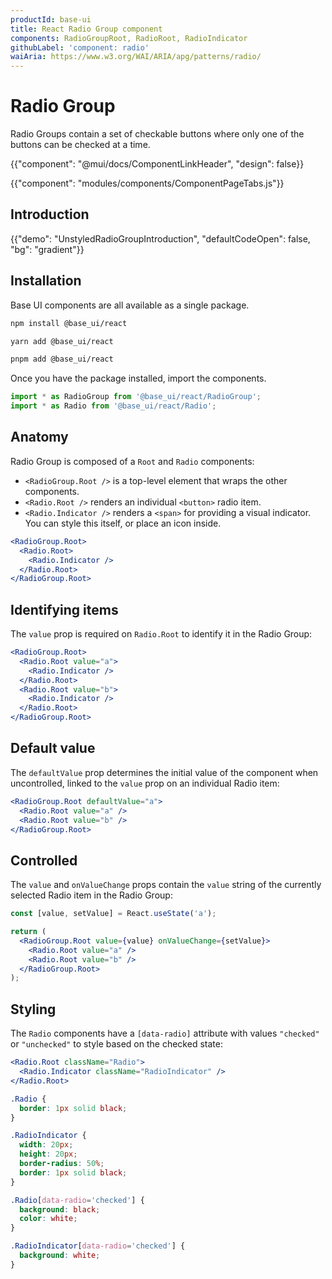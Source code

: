 ```yaml
---
productId: base-ui
title: React Radio Group component
components: RadioGroupRoot, RadioRoot, RadioIndicator
githubLabel: 'component: radio'
waiAria: https://www.w3.org/WAI/ARIA/apg/patterns/radio/
---
```


# Radio Group

<p class="description">Radio Groups contain a set of checkable buttons where only one of the buttons can be checked at a time.</p>

{{"component": "@mui/docs/ComponentLinkHeader", "design": false}}

{{"component": "modules/components/ComponentPageTabs.js"}}

## Introduction

{{"demo": "UnstyledRadioGroupIntroduction", "defaultCodeOpen": false, "bg": "gradient"}}

## Installation

Base UI components are all available as a single package.

<codeblock storageKey="package-manager">

```bash npm
npm install @base_ui/react
```

```bash yarn
yarn add @base_ui/react
```

```bash pnpm
pnpm add @base_ui/react
```

</codeblock>

Once you have the package installed, import the components.

```ts
import * as RadioGroup from '@base_ui/react/RadioGroup';
import * as Radio from '@base_ui/react/Radio';
```

## Anatomy

Radio Group is composed of a `Root` and `Radio` components:

- `<RadioGroup.Root />` is a top-level element that wraps the other components.
- `<Radio.Root />` renders an individual `<button>` radio item.
- `<Radio.Indicator />` renders a `<span>` for providing a visual indicator. You can style this itself, or place an icon inside.

```jsx
<RadioGroup.Root>
  <Radio.Root>
    <Radio.Indicator />
  </Radio.Root>
</RadioGroup.Root>
```

## Identifying items

The `value` prop is required on `Radio.Root` to identify it in the Radio Group:

```jsx
<RadioGroup.Root>
  <Radio.Root value="a">
    <Radio.Indicator />
  </Radio.Root>
  <Radio.Root value="b">
    <Radio.Indicator />
  </Radio.Root>
</RadioGroup.Root>
```

## Default value

The `defaultValue` prop determines the initial value of the component when uncontrolled, linked to the `value` prop on an individual Radio item:

```jsx
<RadioGroup.Root defaultValue="a">
  <Radio.Root value="a" />
  <Radio.Root value="b" />
</RadioGroup.Root>
```

## Controlled

The `value` and `onValueChange` props contain the `value` string of the currently selected Radio item in the Radio Group:

```jsx
const [value, setValue] = React.useState('a');

return (
  <RadioGroup.Root value={value} onValueChange={setValue}>
    <Radio.Root value="a" />
    <Radio.Root value="b" />
  </RadioGroup.Root>
);
```

## Styling

The `Radio` components have a `[data-radio]` attribute with values `"checked"` or `"unchecked"` to style based on the checked state:

```jsx
<Radio.Root className="Radio">
  <Radio.Indicator className="RadioIndicator" />
</Radio.Root>
```

```css
.Radio {
  border: 1px solid black;
}

.RadioIndicator {
  width: 20px;
  height: 20px;
  border-radius: 50%;
  border: 1px solid black;
}

.Radio[data-radio='checked'] {
  background: black;
  color: white;
}

.RadioIndicator[data-radio='checked'] {
  background: white;
}
```
